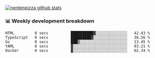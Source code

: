 [![nentenpizza github stats](https://github-readme-stats.vercel.app/api?username=nentenpizza&count_private=true)](https://github.com/anuraghazra/github-readme-stats)

### 📊 Weekly development breakdown
<!--START_SECTION:waka-->

```text
HTML         0 secs          ██████████▓░░░░░░░░░░░░░░   42.43 %
TypeScript   0 secs          █████████▓░░░░░░░░░░░░░░░   38.56 %
Go           0 secs          ███▒░░░░░░░░░░░░░░░░░░░░░   13.45 %
YAML         0 secs          ▓░░░░░░░░░░░░░░░░░░░░░░░░   03.21 %
Docker       0 secs          ▓░░░░░░░░░░░░░░░░░░░░░░░░   02.34 %
```

<!--END_SECTION:waka-->

